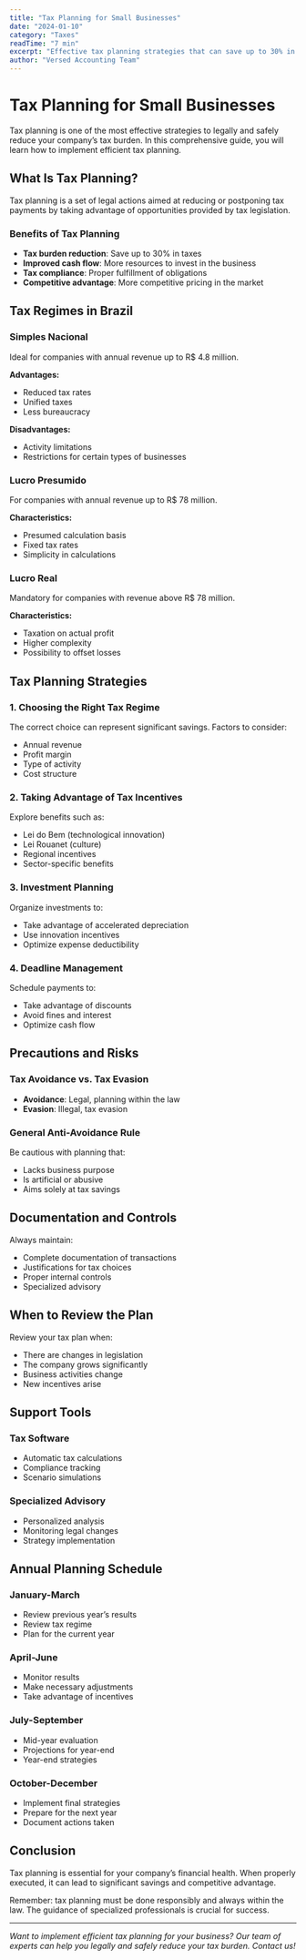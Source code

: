 ```yaml
---
title: "Tax Planning for Small Businesses"
date: "2024-01-10"
category: "Taxes"
readTime: "7 min"
excerpt: "Effective tax planning strategies that can save up to 30% in taxes for your business."
author: "Versed Accounting Team"
---
```


# Tax Planning for Small Businesses

Tax planning is one of the most effective strategies to legally and safely reduce your company’s tax burden. In this comprehensive guide, you will learn how to implement efficient tax planning.

## What Is Tax Planning?

Tax planning is a set of legal actions aimed at reducing or postponing tax payments by taking advantage of opportunities provided by tax legislation.

### Benefits of Tax Planning

- **Tax burden reduction**: Save up to 30% in taxes
- **Improved cash flow**: More resources to invest in the business
- **Tax compliance**: Proper fulfillment of obligations
- **Competitive advantage**: More competitive pricing in the market

## Tax Regimes in Brazil

### Simples Nacional
Ideal for companies with annual revenue up to R$ 4.8 million.

**Advantages:**
- Reduced tax rates
- Unified taxes
- Less bureaucracy

**Disadvantages:**
- Activity limitations
- Restrictions for certain types of businesses

### Lucro Presumido
For companies with annual revenue up to R$ 78 million.

**Characteristics:**
- Presumed calculation basis
- Fixed tax rates
- Simplicity in calculations

### Lucro Real
Mandatory for companies with revenue above R$ 78 million.

**Characteristics:**
- Taxation on actual profit
- Higher complexity
- Possibility to offset losses

## Tax Planning Strategies

### 1. Choosing the Right Tax Regime

The correct choice can represent significant savings. Factors to consider:
- Annual revenue
- Profit margin
- Type of activity
- Cost structure

### 2. Taking Advantage of Tax Incentives

Explore benefits such as:
- Lei do Bem (technological innovation)
- Lei Rouanet (culture)
- Regional incentives
- Sector-specific benefits

### 3. Investment Planning

Organize investments to:
- Take advantage of accelerated depreciation
- Use innovation incentives
- Optimize expense deductibility

### 4. Deadline Management

Schedule payments to:
- Take advantage of discounts
- Avoid fines and interest
- Optimize cash flow

## Precautions and Risks

### Tax Avoidance vs. Tax Evasion

- **Avoidance**: Legal, planning within the law
- **Evasion**: Illegal, tax evasion

### General Anti-Avoidance Rule

Be cautious with planning that:
- Lacks business purpose
- Is artificial or abusive
- Aims solely at tax savings

## Documentation and Controls

Always maintain:
- Complete documentation of transactions
- Justifications for tax choices
- Proper internal controls
- Specialized advisory

## When to Review the Plan

Review your tax plan when:
- There are changes in legislation
- The company grows significantly
- Business activities change
- New incentives arise

## Support Tools

### Tax Software
- Automatic tax calculations
- Compliance tracking
- Scenario simulations

### Specialized Advisory
- Personalized analysis
- Monitoring legal changes
- Strategy implementation

## Annual Planning Schedule

### January-March
- Review previous year’s results
- Review tax regime
- Plan for the current year

### April-June
- Monitor results
- Make necessary adjustments
- Take advantage of incentives

### July-September
- Mid-year evaluation
- Projections for year-end
- Year-end strategies

### October-December
- Implement final strategies
- Prepare for the next year
- Document actions taken

## Conclusion

Tax planning is essential for your company’s financial health. When properly executed, it can lead to significant savings and competitive advantage.

Remember: tax planning must be done responsibly and always within the law. The guidance of specialized professionals is crucial for success.

---

*Want to implement efficient tax planning for your business? Our team of experts can help you legally and safely reduce your tax burden. Contact us!*